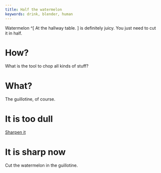 ```yaml
---
title: Half the watermelon
keywords: drink, blender, human
---
```


Watermelon ^[ At the hallway table. ] is definitely juicy. You just need to cut it in half.

# How?
What is the tool to chop all kinds of stuff?

# What?
The guillotine, of course.

# It is too dull
[Sharpen it](../067-sharp.md)

# It is sharp now
Cut the watermelon in the guillotine.
